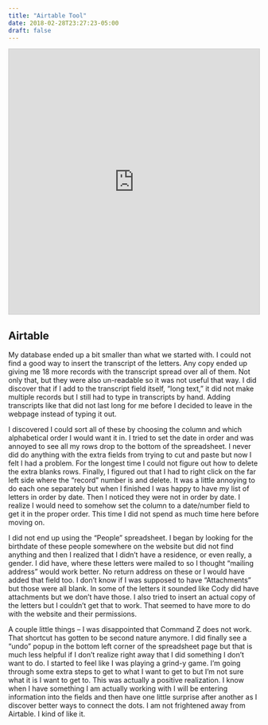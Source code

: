 ```yaml
---
title: "Airtable Tool"
date: 2018-02-28T23:27:23-05:00
draft: false
---
```


<iframe class="airtable-embed" src="https://airtable.com/embed/shrQtqHwbYrbgUfo5?backgroundColor=green&viewControls=on" frameborder="0" onmousewheel="" width="100%" height="533" style="background: transparent; border: 1px solid #ccc;"></iframe>

## AirtableMy database ended up a bit smaller than what we started with. I could not find a good way to insert the transcript of the letters. Any copy ended up giving me 18 more records with the transcript spread over all of them. Not only that, but they were also un-readable so it was not useful that way. I did discover that if I add to the transcript field itself, “long text,” it did not make multiple records but I still had to type in transcripts by hand. Adding transcripts like that did not last long for me before I decided to leave in the webpage instead of typing it out.I discovered I could sort all of these by choosing the column and which alphabetical order I would want it in. I tried to set the date in order and was annoyed to see all my rows drop to the bottom of the spreadsheet. I never did do anything with the extra fields from trying to cut and paste but now I felt I had a problem. For the longest time I could not figure out how to delete the extra blanks rows. Finally, I figured out that I had to right click on the far left side where the “record” number is and delete. It was a little annoying to do each one separately but when I finished I was happy to have my list of letters in order by date. Then I noticed they were not in order by date. I realize I would need to somehow set the column to a date/number field to get it in the proper order. This time I did not spend as much time here before moving on. I did not end up using the “People” spreadsheet. I began by looking for the birthdate of these people somewhere on the website but did not find anything and then I realized that I didn’t have a residence, or even really, a gender. I did have, where these letters were mailed to so I thought “mailing address” would work better. No return address on these or I would have added that field too. I don’t know if I was supposed to have “Attachments” but those were all blank. In some of the letters it sounded like Cody did have attachments but we don’t have those. I also tried to insert an actual copy of the letters but I couldn’t get that to work. That seemed to have more to do with the website and their permissions.A couple little things – I was disappointed that Command Z does not work. That shortcut has gotten to be second nature anymore. I did finally see a “undo” popup in the bottom left corner of the spreadsheet page but that is much less helpful if I don’t realize right away that I did something I don’t want to do. I started to feel like I was playing a grind-y game. I’m going through some extra steps to get to what I want to get to but I’m not sure what it is I want to get to. This was actually a positive realization. I know when I have something I am actually working with I will be entering information into the fields and then have one little surprise after another as I discover better ways to connect the dots. I am not frightened away from Airtable. I kind of like it.